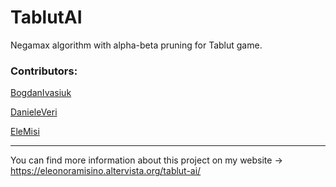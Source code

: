 # TablutAI
Negamax algorithm with alpha-beta pruning for Tablut game.

### Contributors:

[BogdanIvasiuk](https://github.com/BogdanIvasiuk)

[DanieleVeri](https://github.com/DanieleVeri)

[EleMisi](https://github.com/EleMisi)

--------------------------
You can find more information about this project on my website -> https://eleonoramisino.altervista.org/tablut-ai/



